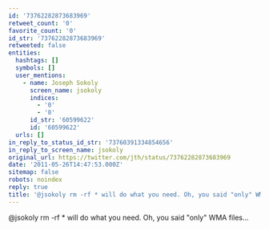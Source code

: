 ```yaml
---
id: '73762282873683969'
retweet_count: '0'
favorite_count: '0'
id_str: '73762282873683969'
retweeted: false
entities:
  hashtags: []
  symbols: []
  user_mentions:
    - name: Joseph Sokoly
      screen_name: jsokoly
      indices:
        - '0'
        - '8'
      id_str: '60599622'
      id: '60599622'
  urls: []
in_reply_to_status_id_str: '73760391334854656'
in_reply_to_screen_name: jsokoly
original_url: https://twitter.com/jth/status/73762282873683969
date: '2011-05-26T14:47:53.000Z'
sitemap: false
robots: noindex
reply: true
title: '@jsokoly rm -rf * will do what you need. Oh, you said "only" WMA files...'
---
```


@jsokoly rm -rf * will do what you need. Oh, you said "only" WMA files...